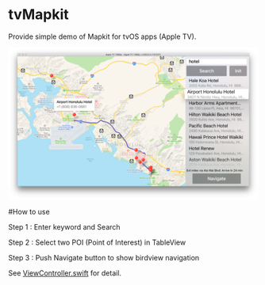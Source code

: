 tvMapkit
=======

Provide simple demo of Mapkit for tvOS apps (Apple TV).

<img src="https://github.com/AlohaYos/tvMapkit/blob/master/tvMapkitDemo.png"  />

#How to use

Step 1 : Enter keyword and Search

Step 2 : Select two POI (Point of Interest) in TableView

Step 3 : Push Navigate button to show birdview navigation

See <a href="https://github.com/AlohaYos/tvMapkit/blob/master/tvMapkit/ViewController.swift" target=_blank>ViewController.swift</a> for detail.

